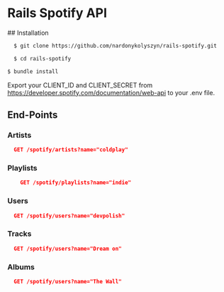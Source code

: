 # Rails Spotify API


## Installation
```bash
  $ git clone https://github.com/nardonykolyszyn/rails-spotify.git
```

```bash
  $ cd rails-spotify
```

```bash
$ bundle install
```

Export your CLIENT_ID and CLIENT_SECRET from https://developer.spotify.com/documentation/web-api to your .env file.


## End-Points

### Artists

```json 
  GET /spotify/artists?name="coldplay"
``` 
### Playlists

```json 
    GET /spotify/playlists?name="indie"
``` 

### Users

```json 
  GET /spotify/users?name="devpolish"
``` 

### Tracks

```json 
  GET /spotify/users?name="Dream on"
``` 

### Albums

```json
  GET /spotify/users?name="The Wall"
```